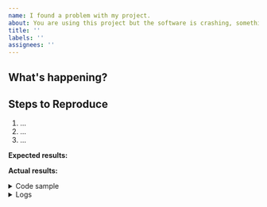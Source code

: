 ```yaml
---
name: I found a problem with my project.
about: You are using this project but the software is crashing, something is buggy and looks wrong.
title: ''
labels: ''
assignees: ''
---
```


<!-- Thank you for helping!

     If you are looking for support, please check out our documentation or consider asking a question on our Discussions:
      * https://github.com/brunotacca/poc_cleanarch_spring_multimodule/discussions
      * https://github.com/brunotacca/poc_cleanarch_spring_multimodule/blob/main/docs/GET_STARTED.md
      * https://github.com/brunotacca/poc_cleanarch_spring_multimodule/blob/main/docs/SUPPORT.md

     If you have found a bug or if our documentation doesn't have an answer
     to what you're looking for, then fill out the template below. 
-->

## What's happening?

<!-- Please tell us exactly what's happening in a summarized way -->


## Steps to Reproduce

<!-- Please tell us exactly how to reproduce the problem you are running into. -->

1. ...
2. ...
3. ...

**Expected results:** <!-- what did you want to see? -->

**Actual results:** <!-- what did you see? -->

<details>
<summary>Code sample</summary>

<!--
      Please create a minimal reproducible sample that shows the problem
      and attach it below between the lines with the backticks.
-->

```dart
Paste your minimal code sample here.
```

</details>

<details>
<summary>Logs</summary>

<!--
    Feel free to add any error messages and logs you can collect.
-->

```
Paste it here.
```

</details>